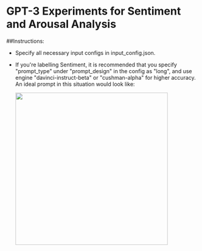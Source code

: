# GPT-3 Experiments for Sentiment and Arousal Analysis  
##Instructions:  
- Specify all necessary input configs in input_config.json.  
- If you're labelling Sentiment, it is recommended that you specify "prompt_type" under
"prompt_design" in the config as "long", and use engine "davinci-instruct-beta" or 
  "cushman-alpha" for higher accuracy. An ideal prompt in this situation would look like:
  

  <img align="middle" src="https://your-image-url.type" width="400" height="400">

  
